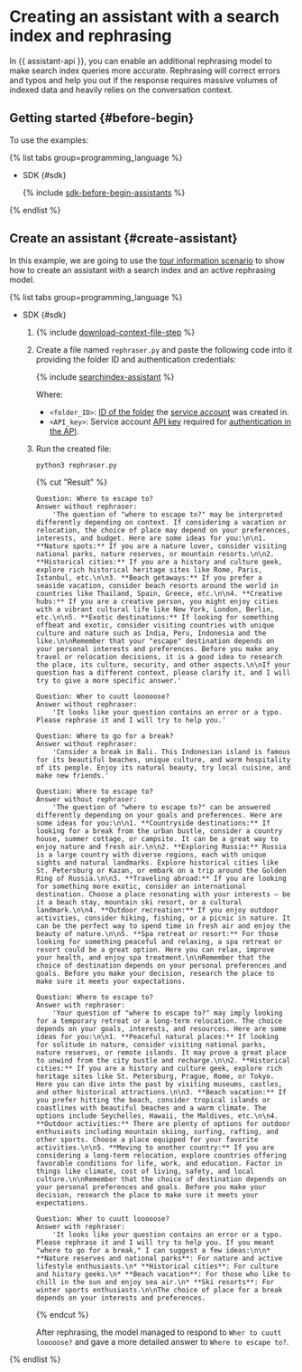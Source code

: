 # Creating an assistant with a search index and rephrasing

In {{ assistant-api }}, you can enable an additional rephrasing model to make search index queries more accurate. Rephrasing will correct errors and typos and help you out if the response requires massive volumes of indexed data and heavily relies on the conversation context.

## Getting started {#before-begin}

To use the examples:

{% list tabs group=programming_language %}

- SDK {#sdk}

  {% include [sdk-before-begin-assistants](../../../_includes/foundation-models/sdk-before-begin-assistants.md) %}

{% endlist %}

## Create an assistant {#create-assistant}

In this example, we are going to use the [tour information scenario](./create-with-searchindex.md) to show how to create an assistant with a search index and an active rephrasing model. 

{% list tabs group=programming_language %}

- SDK {#sdk}

  1. {% include [download-context-file-step](../../../_includes/foundation-models/assistants/download-context-file-step.md) %}
  1. Create a file named `rephraser.py` and paste the following code into it providing the folder ID and authentication credentials:

     {% include [searchindex-assistant](../../../_includes/foundation-models/examples/rephraser-assistant-sdk.md) %}

     Where:
   
     * `<folder_ID>`: [ID of the folder](../../../resource-manager/operations/folder/get-id.md) the [service account](../../../iam/concepts/users/service-accounts.md) was created in.
     * `<API_key>`: Service account [API key](../../../iam/concepts/authorization/api-key.md) required for [authentication in the API](../../api-ref/authentication.md).
     
  1. Run the created file:

      ```bash
      python3 rephraser.py
      ```

      {% cut "Result" %}

      ```text
      Question: Where to escape to?
      Answer without rephraser:
          'The question of "where to escape to?" may be interpreted differently depending on context. If considering a vacation or relocation, the choice of place may depend on your preferences, interests, and budget. Here are some ideas for you:\n\n1. **Nature spots:** If you are a nature lover, consider visiting national parks, nature reserves, or mountain resorts.\n\n2. **Historical cities:** If you are a history and culture geek, explore rich historical heritage sites like Rome, Paris, Istanbul, etc.\n\n3. **Beach getaways:** If you prefer a seaside vacation, consider beach resorts around the world in countries like Thailand, Spain, Greece, etc.\n\n4. **Creative hubs:** If you are a creative person, you might enjoy cities with a vibrant cultural life like New York, London, Berlin, etc.\n\n5. **Exotic destinations:** If looking for something offbeat and exotic, consider visiting countries with unique culture and nature such as India, Peru, Indonesia and the like.\n\nRemember that your "escape" destination depends on your personal interests and preferences. Before you make any travel or relocation decisions, it is a good idea to research the place, its culture, security, and other aspects.\n\nIf your question has a different context, please clarify it, and I will try to give a more specific answer.'
      
      Question: Wher to cuutt looooose?
      Answer without rephraser:
          'It looks like your question contains an error or a typo. Please rephrase it and I will try to help you.'
      
      Question: Where to go for a break?
      Answer without rephraser:
          'Consider a break in Bali. This Indonesian island is famous for its beautiful beaches, unique culture, and warm hospitality of its people. Enjoy its natural beauty, try local cuisine, and make new friends.'
      
      Question: Where to escape to?
      Answer without rephraser:
          'The question of "where to escape to?" can be answered differently depending on your goals and preferences. Here are some ideas for you:\n\n1. **Countryside destinations:** If looking for a break from the urban bustle, consider a country house, summer cottage, or campsite. It can be a great way to enjoy nature and fresh air.\n\n2. **Exploring Russia:** Russia is a large country with diverse regions, each with unique sights and natural landmarks. Explore historical cities like St. Petersburg or Kazan, or embark on a trip around the Golden Ring of Russia.\n\n3. **Traveling abroad:** If you are looking for something more exotic, consider an international destination. Choose a place resonating with your interests – be it a beach stay, mountain ski resort, or a cultural landmark.\n\n4. **Outdoor recreation:** If you enjoy outdoor activities, consider hiking, fishing, or a picnic in nature. It can be the perfect way to spend time in fresh air and enjoy the beauty of nature.\n\n5. **Spa retreat or resort:** For those looking for something peaceful and relaxing, a spa retreat or resort could be a great option. Here you can relax, improve your health, and enjoy spa treatment.\n\nRemember that the choice of destination depends on your personal preferences and goals. Before you make your decision, research the place to make sure it meets your expectations.

      Question: Where to escape to?
      Answer with rephraser:
          'Your question of "where to escape to?" may imply looking for a temporary retreat or a long-term relocation. The choice depends on your goals, interests, and resources. Here are some ideas for you:\n\n1. **Peaceful natural places:** If looking for solitude in nature, consider visiting national parks, nature reserves, or remote islands. It may prove a great place to unwind from the city bustle and recharge.\n\n2. **Historical cities:** If you are a history and culture geek, explore rich heritage sites like St. Petersburg, Prague, Rome, or Tokyo. Here you can dive into the past by visiting museums, castles, and other historical attractions.\n\n3. **Beach vacation:** If you prefer hitting the beach, consider tropical islands or coastlines with beautiful beaches and a warm climate. The options include Seychelles, Hawaii, the Maldives, etc.\n\n4. **Outdoor activities:** There are plenty of options for outdoor enthusiasts including mountain skiing, surfing, rafting, and other sports. Choose a place equipped for your favorite activities.\n\n5. **Moving to another country:** If you are considering a long-term relocation, explore countries offering favorable conditions for life, work, and education. Factor in things like climate, cost of living, safety, and local culture.\n\nRemember that the choice of destination depends on your personal preferences and goals. Before you make your decision, research the place to make sure it meets your expectations.

      Question: Wher to cuutt looooose?
      Answer with rephraser:
          'It looks like your question contains an error or a typo. Please rephrase it and I will try to help you. If you meant "where to go for a break," I can suggest a few ideas:\n\n* **Nature reserves and national parks**: For nature and active lifestyle enthusiasts.\n* **Historical cities**: For culture and history geeks.\n* **Beach vacation**: For those who like to chill in the sun and enjoy sea air.\n* **Ski resorts**: For winter sports enthusiasts.\n\nThe choice of place for a break depends on your interests and preferences.
      ```

      {% endcut %}

      After rephrasing, the model managed to respond to `Wher to cuutt looooose?` and gave a more detailed answer to `Where to escape to?`.

{% endlist %}
